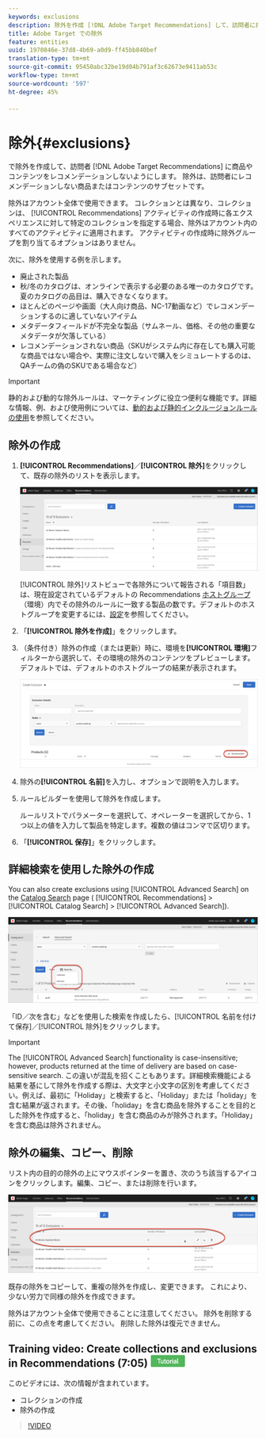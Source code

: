 ```yaml
---
keywords: exclusions
description: 除外を作成 [!DNL Adobe Target Recommendations] して、訪問者に商品やコンテンツがレコメンデーションされないようにします。
title: Adobe Target での除外
feature: entities
uuid: 1970846e-37d8-4b69-a0d9-ff45bb840bef
translation-type: tm+mt
source-git-commit: 95450abc32be19d04b791af3c62673e9411ab53c
workflow-type: tm+mt
source-wordcount: '597'
ht-degree: 45%

---
```



# 除外{#exclusions}

で除外を作成して、訪問者 [!DNL Adobe Target Recommendations] に商品やコンテンツをレコメンデーションしないようにします。 除外は、訪問者にレコメンデーションしない商品またはコンテンツのサブセットです。

除外はアカウント全体で使用できます。 コレクションとは異なり、コレクションは、 [!UICONTROL Recommendations] アクティビティの作成時に各エクスペリエンスに対して特定のコレクションを指定する場合、除外はアカウント内のすべてのアクティビティに適用されます。 アクティビティの作成時に除外グループを割り当てるオプションはありません。

次に、除外を使用する例を示します。

* 廃止された製品
* 秋/冬のカタログは、オンラインで表示する必要のある唯一のカタログです。 夏のカタログの品目は、購入できなくなります。
* ほとんどのページや画面（大人向け商品、NC-17動画など）でレコメンデーションするのに適していないアイテム
* メタデータフィールドが不完全な製品（サムネール、価格、その他の重要なメタデータが欠落している）
* レコメンデーションされない商品（SKUがシステム内に存在しても購入可能な商品ではない場合や、実際に注文しないで購入をシミュレートするのは、QAチームの偽のSKUである場合など）

>[!IMPORTANT]
>
>静的および動的な除外ルールは、マーケティングに役立つ便利な機能です。詳細な情報、例、および使用例については、[動的および静的インクルージョンルールの使用](/help/c-recommendations/c-algorithms/use-dynamic-and-static-inclusion-rules.md#concept_4CB5C0FA705D4E449BD0B37B3D987F9F)を参照してください。

## 除外の作成

1. **[!UICONTROL Recommendations]**／**[!UICONTROL 除外]**&#x200B;をクリックして、既存の除外のリストを表示します。

   ![](assets/exclusions_list.png)

   [!UICONTROL 除外]リストビューで各除外について報告される「項目数」は、現在設定されているデフォルトの Recommendations [ホストグループ](/help/administrating-target/hosts.md)（環境）内でその除外のルールに一致する製品の数です。デフォルトのホストグループを変更するには、[設定](/help/c-recommendations/plan-implement.md#concept_C1E1E2351413468692D6C21145EF0B84)を参照してください。

1. 「**[!UICONTROL 除外を作成]**」をクリックします。

1. （条件付き）除外の作成（または更新）時に、環境を&#x200B;**[!UICONTROL 環境]**&#x200B;フィルターから選択して、その環境の除外のコンテンツをプレビューします。デフォルトでは、デフォルトのホストグループの結果が表示されます。

   ![除外を作成](/help/c-recommendations/c-products/assets/CreateExclusion.png)

1. 除外の&#x200B;**[!UICONTROL 名前]**&#x200B;を入力し、オプションで説明を入力します。

1. ルールビルダーを使用して除外を作成します。

   ルールリストでパラメーターを選択して、オペレーターを選択してから、1 つ以上の値を入力して製品を特定します。複数の値はコンマで区切ります。

1. 「**[!UICONTROL 保存]**」をクリックします。

## 詳細検索を使用した除外の作成

You can also create exclusions using [!UICONTROL Advanced Search] on the [Catalog Search](/help/c-recommendations/c-products/catalog-search.md#save-as) page ( [!UICONTROL Recommendations] > [!UICONTROL Catalog Search] > [!UICONTROL Advanced Search]).

![名前を付けて保存ダイアログ](/help/c-recommendations/c-products/assets/save-as.png)

「ID／次を含む」などを使用した検索を作成したら、[!UICONTROL 名前を付けて保存]／[!UICONTROL 除外]をクリックします。

>[!IMPORTANT]
>
>The [!UICONTROL Advanced Search] functionality is case-insensitive; however, products returned at the time of delivery are based on case-sensitive search. この違いが混乱を招くこともあります。詳細検索機能による結果を基にして除外を作成する際は、大文字と小文字の区別を考慮してください。例えば、最初に「Holiday」と検索すると、「Holiday」または「holiday」を含む結果が返されます。その後、「holiday」を含む商品を除外することを目的とした除外を作成すると、「holiday」を含む商品のみが除外されます。「Holiday」を含む商品は除外されません。

## 除外の編集、コピー、削除

リスト内の目的の除外の上にマウスポインターを置き、次のうち該当するアイコンをクリックします。編集、コピー、または削除を行います。

![除外にカーソルを合わせたときのアイコン](/help/c-recommendations/c-products/assets/hover-exclusions.png)

既存の除外をコピーして、重複の除外を作成し、変更できます。 これにより、少ない労力で同様の除外を作成できます。

除外はアカウント全体で使用できることに注意してください。 除外を削除する前に、この点を考慮してください。 削除した除外は復元できません。

## Training video: Create collections and exclusions in Recommendations (7:05) ![Tutorial badge](/help/assets/tutorial.png)

このビデオには、次の情報が含まれています。

* コレクションの作成
* 除外の作成

>[!VIDEO](https://video.tv.adobe.com/v/27689)